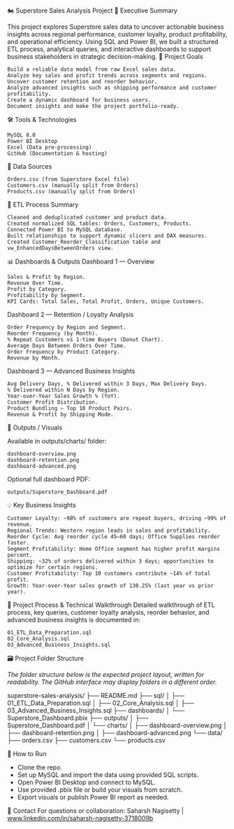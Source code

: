 🏍️ Superstore Sales Analysis Project
📌 Executive Summary

This project explores Superstore sales data to uncover actionable business insights across regional performance, customer loyalty, product profitability, and operational efficiency.
Using SQL and Power BI, we built a structured ETL process, analytical queries, and interactive dashboards to support business stakeholders in strategic decision-making.
🌟 Project Goals

    Build a reliable data model from raw Excel sales data.
    Analyze key sales and profit trends across segments and regions.
    Uncover customer retention and reorder behavior.
    Analyze advanced insights such as shipping performance and customer profitability.
    Create a dynamic dashboard for business users.
    Document insights and make the project portfolio-ready.

🛠️ Tools & Technologies

    MySQL 8.0
    Power BI Desktop
    Excel (Data pre-processing)
    GitHub (Documentation & hosting)

📂 Data Sources

    Orders.csv (from Superstore Excel file)
    Customers.csv (manually split from Orders)
    Products.csv (manually split from Orders)

🔄 ETL Process Summary

    Cleaned and deduplicated customer and product data.
    Created normalized SQL tables: Orders, Customers, Products.
    Connected Power BI to MySQL database.
    Built relationships to support dynamic slicers and DAX measures.
    Created Customer_Reorder_Classification table and vw_EnhancedDaysBetweenOrders view.

📊 Dashboards & Outputs
Dashboard 1 — Overview

    Sales & Profit by Region.
    Revenue Over Time.
    Profit by Category.
    Profitability by Segment.
    KPI Cards: Total Sales, Total Profit, Orders, Unique Customers.

Dashboard 2 — Retention / Loyalty Analysis

    Order Frequency by Region and Segment.
    Reorder Frequency (by Month).
    % Repeat Customers vs 1-time Buyers (Donut Chart).
    Average Days Between Orders Over Time.
    Order Frequency by Product Category.
    Revenue by Month.

Dashboard 3 — Advanced Business Insights

    Avg Delivery Days, % Delivered within 3 Days, Max Delivery Days.
    % Delivered within N Days by Region.
    Year-over-Year Sales Growth % (YoY).
    Customer Profit Distribution.
    Product Bundling — Top 10 Product Pairs.
    Revenue & Profit by Shipping Mode.

📂 Outputs / Visuals

Available in outputs/charts/ folder:

    dashboard-overview.png
    dashboard-retention.png
    dashboard-advanced.png

Optional full dashboard PDF:

    outputs/Superstore_Dashboard.pdf

💡 Key Business Insights

    Customer Loyalty: ~98% of customers are repeat buyers, driving ~99% of revenue.
    Regional Trends: Western region leads in sales and profitability.
    Reorder Cycle: Avg reorder cycle 45–60 days; Office Supplies reorder faster.
    Segment Profitability: Home Office segment has higher profit margins percent.
    Shipping: ~32% of orders delivered within 3 days; opportunities to optimize for certain regions.
    Customer Profitability: Top 10 customers contribute ~14% of total profit.
    Growth: Year-over-Year sales growth of 130.25% (last year vs prior year).

📖 Project Process & Technical Walkthrough Detailed walkthrough of ETL process, key queries, customer loyalty analysis, reorder behavior, and advanced business insights is documented in:

    01_ETL_Data_Preparation.sql
    02_Core_Analysis.sql
    03_Advanced_Business_Insights.sql

🗃️ Project Folder Structure

_The folder structure below is the expected project layout, written for readability. The GitHub interface may display folders in a different order._

superstore-sales-analysis/
├── README.md
├── sql/
│   ├── 01_ETL_Data_Preparation.sql
│   ├── 02_Core_Analysis.sql
│   ├── 03_Advanced_Business_Insights.sql
├── dashboards/
│   └── Superstore_Dashboard.pbix
├── outputs/
│   ├── Superstore_Dashboard.pdf
│   └── charts/
│       ├── dashboard-overview.png
│       ├── dashboard-retention.png
│       ├── dashboard-advanced.png
└── data/
    ├── orders.csv
    ├── customers.csv
    └── products.csv


🚀 How to Run
- Clone the repo.
- Set up MySQL and import the data using provided SQL scripts.
- Open Power BI Desktop and connect to MySQL.
- Use provided .pbix file or build your visuals from scratch.
- Export visuals or publish Power BI report as needed.

💌 Contact
For questions or collaboration:
Saharsh Nagisetty | www.linkedin.com/in/saharsh-nagisetty-3718009b
